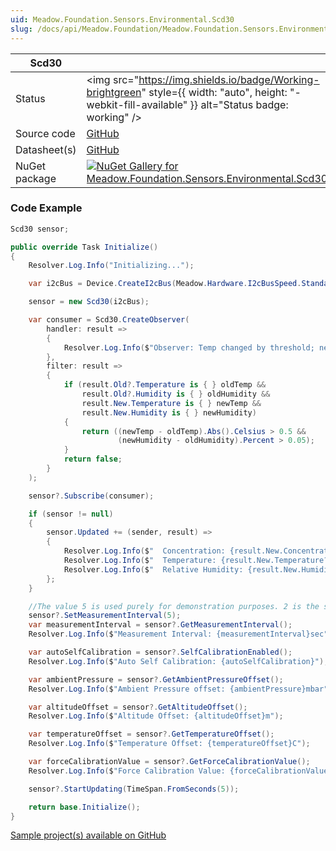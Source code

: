 ```yaml
---
uid: Meadow.Foundation.Sensors.Environmental.Scd30
slug: /docs/api/Meadow.Foundation/Meadow.Foundation.Sensors.Environmental.Scd30
---
```


| Scd30 | |
|--------|--------|
| Status | <img src="https://img.shields.io/badge/Working-brightgreen" style={{ width: "auto", height: "-webkit-fill-available" }} alt="Status badge: working" /> |
| Source code | [GitHub](https://github.com/WildernessLabs/Meadow.Foundation/tree/main/Source/Meadow.Foundation.Peripherals/Sensors.Environmental.Scd30) |
| Datasheet(s) | [GitHub](https://github.com/WildernessLabs/Meadow.Foundation/tree/main/Source/Meadow.Foundation.Peripherals/Sensors.Environmental.Scd30/Datasheet) |
| NuGet package | <a href="https://www.nuget.org/packages/Meadow.Foundation.Sensors.Environmental.Scd30/" target="_blank"><img src="https://img.shields.io/nuget/v/Meadow.Foundation.Sensors.Environmental.Scd30.svg?label=Meadow.Foundation.Sensors.Environmental.Scd30" alt="NuGet Gallery for Meadow.Foundation.Sensors.Environmental.Scd30" /></a> |
### Code Example

```csharp
Scd30 sensor;

public override Task Initialize()
{
    Resolver.Log.Info("Initializing...");

    var i2cBus = Device.CreateI2cBus(Meadow.Hardware.I2cBusSpeed.Standard);

    sensor = new Scd30(i2cBus);

    var consumer = Scd30.CreateObserver(
        handler: result =>
        {
            Resolver.Log.Info($"Observer: Temp changed by threshold; new temp: {result.New.Temperature?.Celsius:N2}C, old: {result.Old?.Temperature?.Celsius:N2}C");
        },
        filter: result =>
        {
            if (result.Old?.Temperature is { } oldTemp &&
                result.Old?.Humidity is { } oldHumidity &&
                result.New.Temperature is { } newTemp &&
                result.New.Humidity is { } newHumidity)
            {
                return ((newTemp - oldTemp).Abs().Celsius > 0.5 &&
                        (newHumidity - oldHumidity).Percent > 0.05);
            }
            return false;
        }
    );

    sensor?.Subscribe(consumer);

    if (sensor != null)
    {
        sensor.Updated += (sender, result) =>
        {
            Resolver.Log.Info($"  Concentration: {result.New.Concentration?.PartsPerMillion:N0}ppm");
            Resolver.Log.Info($"  Temperature: {result.New.Temperature?.Celsius:N1}C");
            Resolver.Log.Info($"  Relative Humidity: {result.New.Humidity:N0}%");
        };
    }

    //The value 5 is used purely for demonstration purposes. 2 is the sensor default.
    sensor?.SetMeasurementInterval(5);
    var measurementInterval = sensor?.GetMeasurementInterval();
    Resolver.Log.Info($"Measurement Interval: {measurementInterval}sec");

    var autoSelfCalibration = sensor?.SelfCalibrationEnabled();
    Resolver.Log.Info($"Auto Self Calibration: {autoSelfCalibration}");

    var ambientPressure = sensor?.GetAmbientPressureOffset();
    Resolver.Log.Info($"Ambient Pressure offset: {ambientPressure}mbar");

    var altitudeOffset = sensor?.GetAltitudeOffset();
    Resolver.Log.Info($"Altitude Offset: {altitudeOffset}m");

    var temperatureOffset = sensor?.GetTemperatureOffset();
    Resolver.Log.Info($"Temperature Offset: {temperatureOffset}C");

    var forceCalibrationValue = sensor?.GetForceCalibrationValue();
    Resolver.Log.Info($"Force Calibration Value: {forceCalibrationValue}");

    sensor?.StartUpdating(TimeSpan.FromSeconds(5));

    return base.Initialize();
}

```

[Sample project(s) available on GitHub](https://github.com/WildernessLabs/Meadow.Foundation/tree/main/Source/Meadow.Foundation.Peripherals/Sensors.Environmental.Scd30/Samples/Scd30_Sample)


